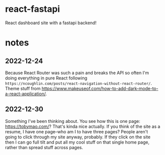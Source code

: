 # react-fastapi
React dashboard site with a fastapi backend!

# notes
## 2022-12-24
Because React Router was such a pain and breaks the API so often I'm doing everything in pure React following `https://ncoughlin.com/posts/react-navigation-without-react-router/`. Theme stuff from https://www.makeuseof.com/how-to-add-dark-mode-to-a-react-application/.

## 2022-12-30
Something I've been thinking about. You see how this is one page: https://tobymao.com/? That's kinda nice actually. If you think of the site as a resume, I have one page–who am I to have three pages? People aren't going to click through my site anyway, probably. If they click on the site then I can go full tilt and put all my cool stuff on that single home page, rather than spread stuff across pages.
